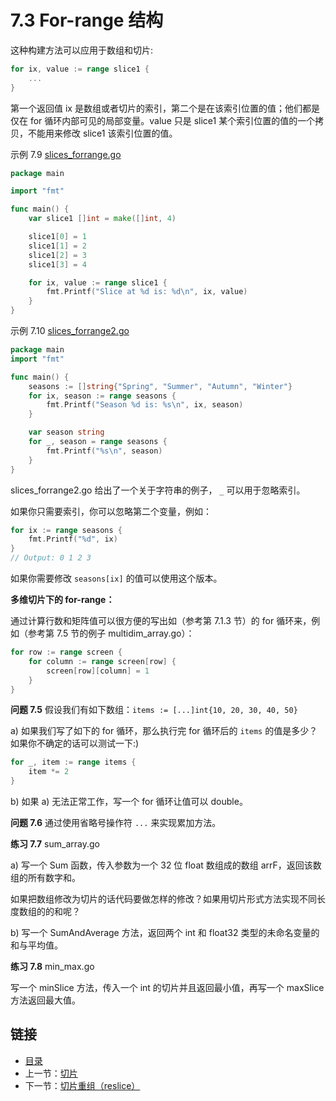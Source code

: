 # 7.3 For-range 结构

这种构建方法可以应用于数组和切片:

```go
for ix, value := range slice1 {
	...
}
```

第一个返回值 ix 是数组或者切片的索引，第二个是在该索引位置的值；他们都是仅在 for 循环内部可见的局部变量。value 只是 slice1 某个索引位置的值的一个拷贝，不能用来修改 slice1 该索引位置的值。

示例 7.9 [slices_forrange.go](examples/chapter_7/slices_forrange.go)

```go
package main

import "fmt"

func main() {
	var slice1 []int = make([]int, 4)

	slice1[0] = 1
	slice1[1] = 2
	slice1[2] = 3
	slice1[3] = 4

	for ix, value := range slice1 {
		fmt.Printf("Slice at %d is: %d\n", ix, value)
	}
}
```

示例 7.10 [slices_forrange2.go](examples/chapter_7/slices_forrange2.go)

```go
package main
import "fmt"

func main() {
	seasons := []string{"Spring", "Summer", "Autumn", "Winter"}
	for ix, season := range seasons {
		fmt.Printf("Season %d is: %s\n", ix, season)
	}

	var season string
	for _, season = range seasons {
		fmt.Printf("%s\n", season)
	}
}
```

slices_forrange2.go 给出了一个关于字符串的例子， `_` 可以用于忽略索引。

如果你只需要索引，你可以忽略第二个变量，例如：

```go
for ix := range seasons {
	fmt.Printf("%d", ix)
}
// Output: 0 1 2 3
```

如果你需要修改 `seasons[ix]` 的值可以使用这个版本。

**多维切片下的 for-range：**

通过计算行数和矩阵值可以很方便的写出如（参考第 7.1.3 节）的 for 循环来，例如（参考第 7.5 节的例子 multidim_array.go）：

```go
for row := range screen {
	for column := range screen[row] {
		screen[row][column] = 1
	}
}
```

**问题 7.5** 假设我们有如下数组：`items := [...]int{10, 20, 30, 40, 50}`

a) 如果我们写了如下的 for 循环，那么执行完 for 循环后的 `items` 的值是多少？如果你不确定的话可以测试一下:)

```go
for _, item := range items {
	item *= 2
}
```

b) 如果 a) 无法正常工作，写一个 for 循环让值可以 double。

**问题 7.6** 通过使用省略号操作符 `...` 来实现累加方法。

**练习 7.7** sum_array.go

a) 写一个 Sum 函数，传入参数为一个 32 位 float 数组成的数组 arrF，返回该数组的所有数字和。

如果把数组修改为切片的话代码要做怎样的修改？如果用切片形式方法实现不同长度数组的的和呢？

b) 写一个 SumAndAverage 方法，返回两个 int 和 float32 类型的未命名变量的和与平均值。

**练习 7.8** min_max.go

写一个 minSlice 方法，传入一个 int 的切片并且返回最小值，再写一个 maxSlice 方法返回最大值。

## 链接

- [目录](directory.md)
- 上一节：[切片](07.2.md)
- 下一节：[切片重组（reslice）](07.4.md)


